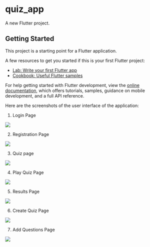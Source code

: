 # quiz_app

A new Flutter project.

## Getting Started

This project is a starting point for a Flutter application.

A few resources to get you started if this is your first Flutter project:

- [Lab: Write your first Flutter app](https://docs.flutter.dev/get-started/codelab)
- [Cookbook: Useful Flutter samples](https://docs.flutter.dev/cookbook)

For help getting started with Flutter development, view the
[online documentation](https://docs.flutter.dev/), which offers tutorials,
samples, guidance on mobile development, and a full API reference.

Here are the screenshots of the user interface of the application:

1. Login Page
<img src="https://user-images.githubusercontent.com/99127741/201453189-11e2e5ef-d975-4aa2-9712-c453e87b8ec1.png">

2. Registration Page
<img src="https://user-images.githubusercontent.com/99127741/201453369-6ff46beb-742f-49aa-a77e-817460f7b153.png">

3. Quiz page
<img src="https://user-images.githubusercontent.com/99127741/201453381-a968f082-f09d-484c-840c-5131351b8f28.png">

4. Play Quiz Page
<img src="https://user-images.githubusercontent.com/99127741/201453383-d941eeee-90b4-4c67-bd41-e1604cd35a50.png">

5. Results Page
<img src="https://user-images.githubusercontent.com/99127741/201453384-25aeb560-5b46-4f8c-8abd-8bf2320f62c8.png">

6. Create Quiz Page
<img src="https://user-images.githubusercontent.com/99127741/201453389-469fe35a-09c8-43c2-b1ed-94f62cd54f12.png">

7. Add Questions Page
<img src="https://user-images.githubusercontent.com/99127741/201453394-f933d7b8-01a9-4bc7-b526-fe6d7263b175.png">

 


